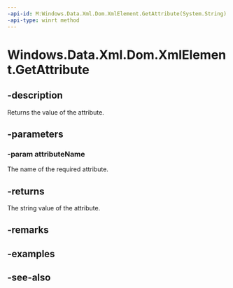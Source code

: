 ```yaml
---
-api-id: M:Windows.Data.Xml.Dom.XmlElement.GetAttribute(System.String)
-api-type: winrt method
---
```


<!-- Method syntax
public string GetAttribute(System.String attributeName)
-->

# Windows.Data.Xml.Dom.XmlElement.GetAttribute

## -description
Returns the value of the attribute.

## -parameters
### -param attributeName
The name of the required attribute.

## -returns
The string value of the attribute.

## -remarks

## -examples

## -see-also
